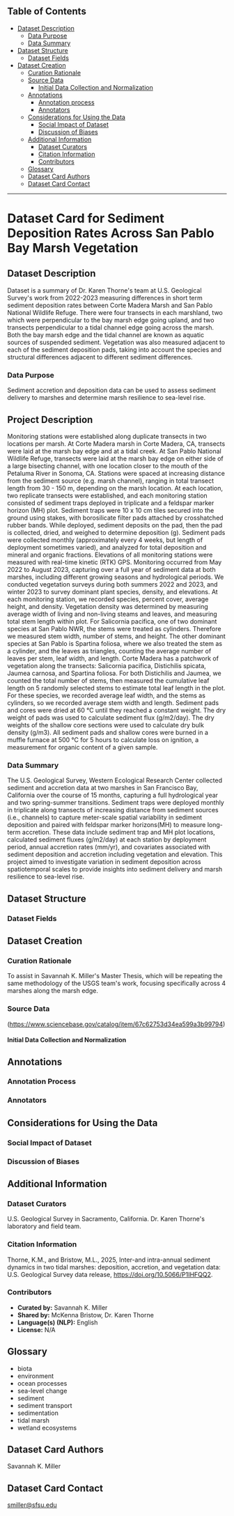 ## Table of Contents 
- [Dataset Description](#dataset-description)
  -  [Data Purpose](#data-purpose) 
  -  [Data Summary](#data-summary)
-  [Dataset Structure](#dataset-structure)
    - [Dataset Fields](#dataset-fields)
- [Dataset Creation](#dataset-creation)
  - [Curation Rationale](#curation-rationale)
  - [Source Data](#source-data)
    - [Initial Data Collection and Normalization](#initial-data-collection-and-normalization)
  - [Annotations](#annotations) 
    - [Annotation process](#annotation-process)
    - [Annotators](#annotators)
  - [Considerations for Using the Data](#considerations-for-using-the-data)
    - [Social Impact of Dataset](#social-impact-of-dataset)
    - [Discussion of Biases](#discussion-of-biases)
  - [Additional Information](#additional-information)
    - [Dataset Curators](#dataset-curators)
    - [Citation Information](#citation-information)
    - [Contributors](#contributors)
  - [Glossary](#glossary)
  - [Dataset Card Authors](#dataset-card-authors)
  - [Dataset Card Contact](#dataset-card-contact)


---

# Dataset Card for Sediment Deposition Rates Across San Pablo Bay Marsh Vegetation 

## Dataset Description

Dataset is a summary of Dr. Karen Thorne's team at U.S. Geological Survey's work from 2022-2023 measuring differences in short term sediment deposition rates between Corte Madera Marsh and San Pablo National Wildlife Refuge. 
There were four transects in each marshland, two which were perpendicular to the bay marsh edge going upland, and two transects perpendicular to a tidal channel edge going across the marsh. 
Both the bay marsh edge and the tidal channel are known as aquatic sources of suspended sediment. 
Vegetation was also measured adjacent to each of the sediment deposition pads, taking into account the species and structural differences adjacent to different sediment differences. 

### Data Purpose 

Sediment accretion and deposition data can be used to assess sediment delivery to marshes and determine marsh resilience to sea-level rise.

## Project Description 

Monitoring stations were established along duplicate transects in two locations per marsh. At Corte Madera marsh in Corte Madera, CA, transects were laid at the marsh bay edge and at a tidal creek. At San Pablo National Wildlife Refuge, transects were laid at the marsh bay edge on either side of a large bisecting channel, with one location closer to the mouth of the Petaluma River in Sonoma, CA. Stations were spaced at increasing distance from the sediment source (e.g. marsh channel), ranging in total transect length from 30 - 150 m, depending on the marsh location.
At each location, two replicate transects were established, and each monitoring station consisted of sediment traps deployed in triplicate and a feldspar marker horizon (MH) plot. Sediment traps were 10 x 10 cm tiles secured into the ground using stakes, with borosilicate filter pads attached by crosshatched rubber bands. While deployed, sediment deposits on the pad, then the pad is collected, dried, and weighed to determine deposition (g). Sediment pads were collected monthly (approximately every 4 weeks, but length of deployment sometimes varied), and analyzed for total deposition and mineral and organic fractions. Elevations of all monitoring stations were measured with real-time kinetic (RTK) GPS. Monitoring occurred from May 2022 to August 2023, capturing over a full year of sediment data at both marshes, including different growing seasons and hydrological periods. We conducted vegetation surveys during both summers 2022 and 2023, and winter 2023 to survey dominant plant species, density, and elevations. At each monitoring station, we recorded species, percent cover, average height, and density. Vegetation density was determined by measuring average width of living and non-living steams and leaves, and measuring total stem length within plot. For Salicornia pacifica, one of two dominant species at San Pablo NWR, the stems were treated as cylinders. Therefore we measured stem width, number of stems, and height. The other dominant species at San Pablo is Spartina foliosa, where we also treated the stem as a cylinder, and the leaves as triangles, counting the average number of leaves per stem, leaf width, and length. Corte Madera has a patchwork of vegetation along the transects: Salicornia pacifica, Distichilis spicata, Jaumea carnosa, and Spartina foliosa. For both Distichilis and Jaumea, we counted the total number of stems, then measured the cumulative leaf length on 5 randomly selected stems to estimate total leaf length in the plot. For these species, we recorded average leaf width, and the stems as cylinders, so we recorded average stem width and length.
Sediment pads and cores were dried at 60 °C until they reached a constant weight. The dry weight of pads was used to calculate sediment flux (g/m2/day). The dry weights of the shallow core sections were used to calculate dry bulk density (g/m3). All sediment pads and shallow cores were burned in a muffle furnace at 500 °C for 5 hours to calculate loss on ignition, a measurement for organic content of a given sample.
### Data Summary 

The U.S. Geological Survey, Western Ecological Research Center collected sediment and accretion data at two marshes in San Francisco Bay, California over the course of 15 months, capturing a full hydrological year and two spring-summer transitions. Sediment traps were deployed monthly in triplicate along transects of increasing distance from sediment sources (i.e., channels) to capture meter-scale spatial variability in sediment deposition and paired with feldspar marker horizons(MH) to measure long-term accretion. These data include sediment trap and MH plot locations, calculated sediment fluxes (g/m2/day) at each station by deployment period, annual accretion rates (mm/yr), and covariates associated with sediment deposition and accretion including vegetation and elevation. This project aimed to investigate variation in sediment deposition across spatiotemporal scales to provide insights into sediment delivery and marsh resilience to sea-level rise.

## Dataset Structure 

### Dataset Fields 

## Dataset Creation 

### Curation Rationale 

To assist in Savannah K. Miller's Master Thesis, which will be repeating the same methodology of the USGS team's work, focusing specifically across 4 marshes along the marsh edge. 

### Source Data 
(https://www.sciencebase.gov/catalog/item/67c62753d34ea599a3b99794)

#### Initial Data Collection and Normalization 

## Annotations 

### Annotation Process 

### Annotators 

## Considerations for Using the Data

### Social Impact of Dataset 

### Discussion of Biases 

## Additional Information 

### Dataset Curators 
U.S. Geological Survey in Sacramento, California. Dr. Karen Thorne's laboratory and field team.

### Citation Information 

Thorne, K.M., and Bristow, M.L., 2025, Inter-and intra-annual sediment dynamics in two tidal marshes: deposition, accretion, and vegetation data: U.S. Geological Survey data release, https://doi.org/10.5066/P1IHFQQ2.

### Contributors 
- **Curated by:** Savannah K. Miller 
- **Shared by:** McKenna Bristow, Dr. Karen Thorne
- **Language(s) (NLP):** English 
- **License:** N/A 


## Glossary 
* biota
* environment
* ocean processes
* sea-level change
* sediment
* sediment transport
* sedimentation
* tidal marsh
* wetland ecosystems


## Dataset Card Authors 

Savannah K. Miller

## Dataset Card Contact

smiller@sfsu.edu
